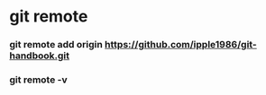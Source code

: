 # git remote

### git remote add origin https://github.com/ipple1986/git-handbook.git
### git remote -v
